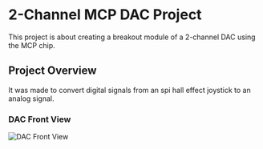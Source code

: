 # 2-Channel MCP DAC Project

This project is about creating a breakout module of a 2-channel DAC using the MCP chip.

## Project Overview

It was made to convert digital signals from an spi hall effect joystick to an analog signal.

### DAC Front View

![DAC Front View](/2-Channel-MCP-DAC/images/dac_front.PNG "DAC Front View")
